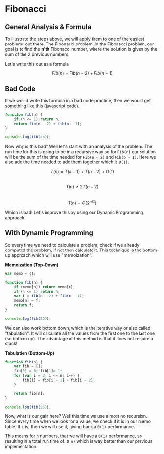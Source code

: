 # Fibonacci

## General Analysis & Formula

To illustrate the steps above, we will apply them to one of the easiest problems out there. The Fibonacci problem. In the Fibonacci problem, our goal is to find the **n'th** Fibonacci number, where the solution is given by the sum of the 2 previous numbers.

Let's write this out as a formula

$$Fib(n) = Fib(n - 2) + Fib(n - 1)$$

## Bad Code

If we would write this formula in a bad code practice, then we would get something like this \(javascript code\).

```javascript
function fib(n) {
    if (n <= 1) return n;
    return fib(n - 2) + fib(n - 1);
}

console.log(fib(25));
```

Now why is this bad? Well let's start with an analysis of the problem. The run time for this is going to be in a recursive way so for `Fib(n)` our solution will be the sum of the time needed for `Fib(n - 2)` and `Fib(b - 1)`. Here we also add the time needed to add them together which is `O(1)`.

$$T(n) = T(n - 1) + T(n - 2) + O(1)$$  
 $$T(n) ≥ 2T(n - 2)$$  
 $$T(n) = Θ(2^{n/2})$$

Which is bad! Let's improve this by using our Dynamic Programming approach.

## With Dynamic Programming

So every time we need to calculate a problem, check if we already computed the problem, if not then calculate it. This technique is the bottom-up approach which will use "memoization".

**Memoization \(Top-Down\)**

```javascript
var memo = {};

function fib(n) {
    if (memo[n]) return memo[n];
    if (n <= 1) return n;
    var f = fib(n - 2) + fib(n - 1);
    memo[n] = f;
    return f;
}

console.log(fib(25));
```

We can also work bottom down, which is the iterative way or also called "tabulation". It will calculate all the values from the first one to the last one \(so bottom up\). The advantage of this method is that it does not require a stack!

**Tabulation \(Bottom-Up\)**

```javascript
function fib(n) {
    var fib = [];
    fib[0] = 0; fib[1]= 1;
    for (var i = 2; i <= n; i++) {
        fib[i] = fib[i - 1] + fib[i - 2];
    }

    return fib[n];
}

console.log(fib(25));
```

Now, what is our gain here? Well this time we use almost no recursion. Since every time when we look for a value, we check if it is in our memo table. If it is, then we will use it, giving back a `Θ(1)` performance.

This means for `n` numbers, that we will have a `Θ(1)` performance, so resulting in a total run time of: `Θ(n)` which is way better than our previous implementation.

